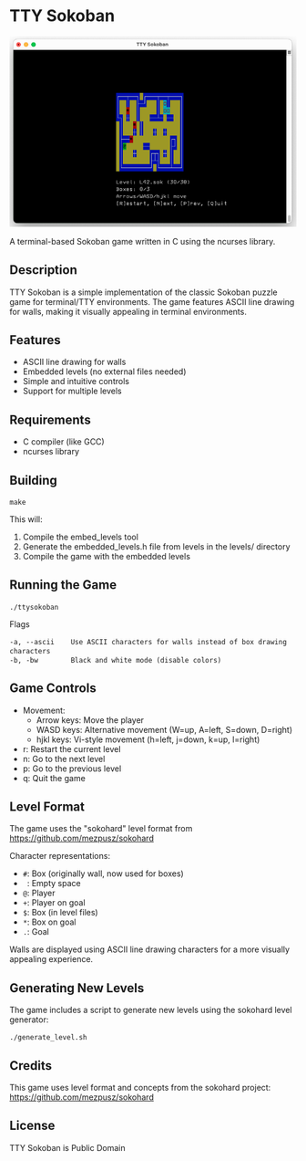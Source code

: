 # TTY Sokoban

![TTY Sokoban](ttysokoban.png)

A terminal-based Sokoban game written in C using the ncurses library.

## Description

TTY Sokoban is a simple implementation of the classic Sokoban puzzle game for terminal/TTY environments.
The game features ASCII line drawing for walls, making it visually appealing in terminal environments.

## Features

- ASCII line drawing for walls
- Embedded levels (no external files needed)
- Simple and intuitive controls
- Support for multiple levels

## Requirements

- C compiler (like GCC)
- ncurses library

## Building

```
make
```

This will:
1. Compile the embed_levels tool
2. Generate the embedded_levels.h file from levels in the levels/ directory
3. Compile the game with the embedded levels

## Running the Game

```
./ttysokoban
```

Flags

```
-a, --ascii    Use ASCII characters for walls instead of box drawing characters
-b, -bw        Black and white mode (disable colors)
```

## Game Controls

- Movement:
  - Arrow keys: Move the player
  - WASD keys: Alternative movement (W=up, A=left, S=down, D=right)
  - hjkl keys: Vi-style movement (h=left, j=down, k=up, l=right)
- r: Restart the current level
- n: Go to the next level
- p: Go to the previous level
- q: Quit the game

## Level Format

The game uses the "sokohard" level format from https://github.com/mezpusz/sokohard

Character representations:
- `#`: Box (originally wall, now used for boxes)
- ` `: Empty space
- `@`: Player
- `+`: Player on goal
- `$`: Box (in level files)
- `*`: Box on goal
- `.`: Goal

Walls are displayed using ASCII line drawing characters for a more visually appealing experience.

## Generating New Levels

The game includes a script to generate new levels using the sokohard level generator:

```
./generate_level.sh
```

## Credits

This game uses level format and concepts from the sokohard project:
https://github.com/mezpusz/sokohard

## License

TTY Sokoban is Public Domain

